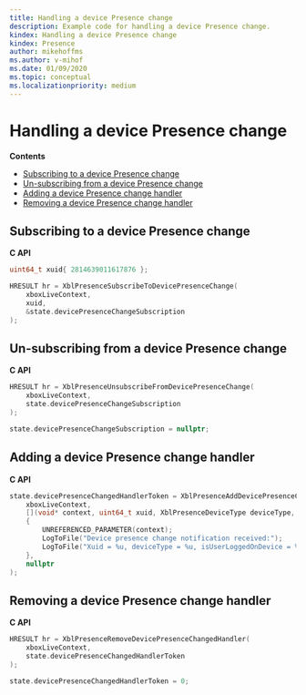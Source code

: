 ```yaml
---
title: Handling a device Presence change
description: Example code for handling a device Presence change.
kindex: Handling a device Presence change
kindex: Presence
author: mikehoffms
ms.author: v-mihof
ms.date: 01/09/2020
ms.topic: conceptual
ms.localizationpriority: medium
---
```


# Handling a device Presence change

**Contents**
* [Subscribing to a device Presence change​](#stadpc)
* [Un-subscribing from a device Presence change​](#ufadpc)
* [Adding a device Presence change handler​](#aadpch)
* [Removing a device Presence change handler](#radpch)


<a id="stadpc"></a>

## Subscribing to a device Presence change​

**C API**
<!--  XblPresenceSubscribeToDevicePresenceChange_C.md -->
```cpp
uint64_t xuid{ 2814639011617876 };

HRESULT hr = XblPresenceSubscribeToDevicePresenceChange(
    xboxLiveContext,
    xuid,
    &state.devicePresenceChangeSubscription
);
```

<!-- in gdk only:
**Reference**
* [XblPresenceSubscribeToDevicePresenceChange](xblpresencesubscribetodevicepresencechange.md)
-->


<a id="ufadpc"></a>

## Un-subscribing from a device Presence change​

**C API**
<!--  XblPresenceUnsubscribeFromDevicePresenceChange_C.md -->
```cpp
HRESULT hr = XblPresenceUnsubscribeFromDevicePresenceChange(
    xboxLiveContext,
    state.devicePresenceChangeSubscription
);

state.devicePresenceChangeSubscription = nullptr;
```

<!-- in gdk only:
**Reference**
* [XblPresenceUnsubscribeFromDevicePresenceChange](xblpresenceunsubscribefromdevicepresencechange.md)
-->


<a id="aadpch"></a>

## Adding a device Presence change handler​

**C API**
<!--  XblPresenceAddDevicePresenceChangedHandler_C.md -->
```cpp
state.devicePresenceChangedHandlerToken = XblPresenceAddDevicePresenceChangedHandler(
    xboxLiveContext,
    [](void* context, uint64_t xuid, XblPresenceDeviceType deviceType, bool isUserLoggedOnDevice)
    {
        UNREFERENCED_PARAMETER(context);
        LogToFile("Device presence change notification received:");
        LogToFile("Xuid = %u, deviceType = %u, isUserLoggedOnDevice = %u", xuid, deviceType, isUserLoggedOnDevice);
    },
    nullptr
);
```

<!-- in gdk only:
**Reference**
* [XblPresenceAddDevicePresenceChangedHandler](xblpresenceadddevicepresencechangedhandler.md)
* [XblPresenceDeviceType](xblpresencedevicetype.md)
-->


<a id="radpch"></a>

## Removing a device Presence change handler

**C API**
<!--  XblPresenceRemoveDevicePresenceChangedHandler_C.md -->
```cpp
HRESULT hr = XblPresenceRemoveDevicePresenceChangedHandler(
    xboxLiveContext,
    state.devicePresenceChangedHandlerToken
);

state.devicePresenceChangedHandlerToken = 0;
```

<!-- in gdk only:
**Reference**
* [XblPresenceRemoveDevicePresenceChangedHandler](xblpresenceremovedevicepresencechangedhandler.md)
-->
